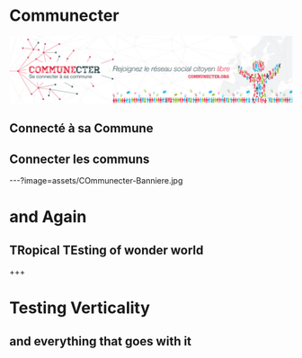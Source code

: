 # Communecter 
![Logo](assets/images/COmmunecter-Banniere.jpg)

## Connecté à sa Commune
## Connecter les communs


---?image=assets/COmmunecter-Banniere.jpg

# and Again
## TRopical TEsting of wonder world

+++

# Testing Verticality
## and everything that goes with it 
